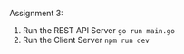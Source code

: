 
Assignment 3:

1. Run the REST API Server
`go run main.go`       
2. Run the Client Server
`npm run dev`
